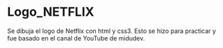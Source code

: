 # Logo_NETFLIX
Se dibuja el logo de Netflix con html y css3.
Esto se hizo para practicar y fue basado en el canal de YouTube de midudev.
